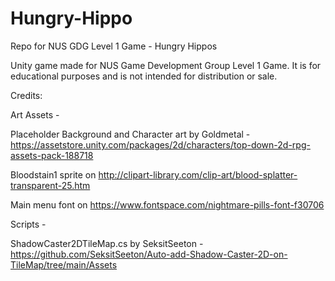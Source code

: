 # Hungry-Hippo
Repo for NUS GDG Level 1 Game - Hungry Hippos

Unity game made for NUS Game Development Group Level 1 Game. It is for educational purposes and is not intended for distribution or sale.


Credits: 

Art Assets -

  Placeholder Background and Character art by Goldmetal - https://assetstore.unity.com/packages/2d/characters/top-down-2d-rpg-assets-pack-188718 
  
  Bloodstain1 sprite on http://clipart-library.com/clip-art/blood-splatter-transparent-25.htm
  
  Main menu font on https://www.fontspace.com/nightmare-pills-font-f30706

Scripts -

  ShadowCaster2DTileMap.cs by SeksitSeeton - https://github.com/SeksitSeeton/Auto-add-Shadow-Caster-2D-on-TileMap/tree/main/Assets

